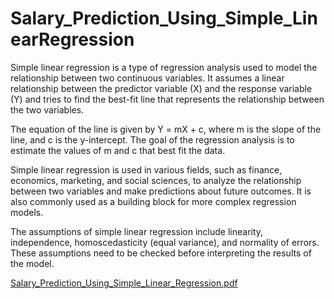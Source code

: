 # Salary_Prediction_Using_Simple_LinearRegression
Simple linear regression is a type of regression analysis used to model the relationship between two continuous variables. It assumes a linear relationship between the predictor variable (X) and the response variable (Y) and tries to find the best-fit line that represents the relationship between the two variables.

The equation of the line is given by Y = mX + c, where m is the slope of the line, and c is the y-intercept. The goal of the regression analysis is to estimate the values of m and c that best fit the data.

Simple linear regression is used in various fields, such as finance, economics, marketing, and social sciences, to analyze the relationship between two variables and make predictions about future outcomes. It is also commonly used as a building block for more complex regression models.

The assumptions of simple linear regression include linearity, independence, homoscedasticity (equal variance), and normality of errors. These assumptions need to be checked before interpreting the results of the model. 

[Salary_Prediction_Using_Simple_Linear_Regression.pdf](https://github.com/iamshahidmehmood/Salary_Prediction_Using_Simple_LinearRegression/files/11340067/Salary_Prediction_Using_Simple_Linear_Regression.pdf)
